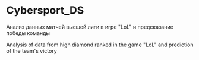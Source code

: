 # Cybersport_DS
Анализ данных матчей высшей лиги в игре "LoL" и предсказание победы команды

Analysis of data from high diamond ranked in the game "LoL" and prediction of the team's victory
